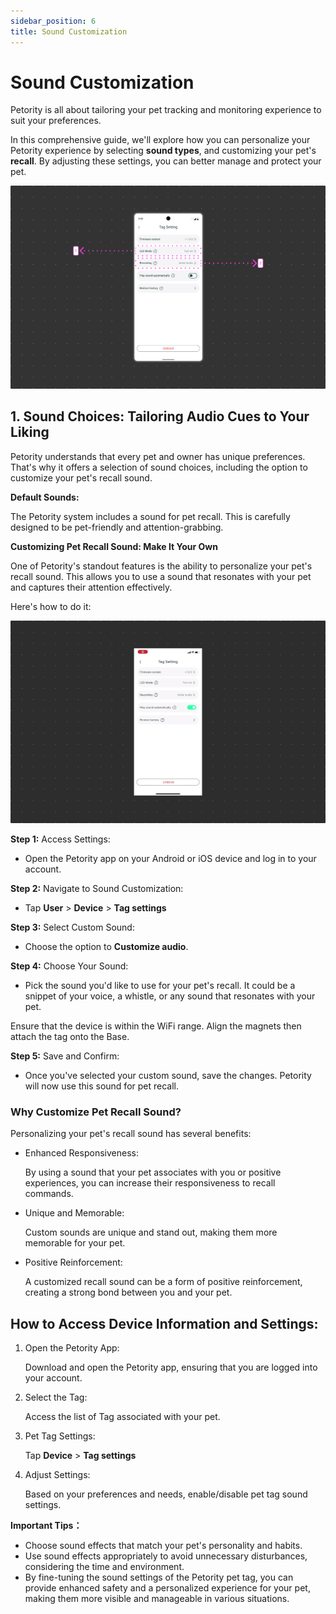 ```yaml
---
sidebar_position: 6
title: Sound Customization
---
```


# Sound Customization
Petority is all about tailoring your pet tracking and monitoring experience to suit your preferences. 

In this comprehensive guide, we'll explore how you can personalize your Petority experience by selecting **sound types**, and customizing your pet's **recall**. By adjusting these settings, you can better manage and protect your pet.

![Tag light](/img/light-sound/Light-and-Sound.jpg)

## 1. Sound Choices: Tailoring Audio Cues to Your Liking
Petority understands that every pet and owner has unique preferences. That's why it offers a selection of sound choices, including the option to customize your pet's recall sound.

**Default Sounds:** 

The Petority system includes a sound for pet recall. This is carefully designed to be pet-friendly and attention-grabbing. 

**Customizing Pet Recall Sound: Make It Your Own**

One of Petority's standout features is the ability to personalize your pet's recall sound. This allows you to use a sound that resonates with your pet and captures their attention effectively. 

Here's how to do it:

![Sound Settings](/img/light-sound/Audio.gif)

**Step 1:** Access Settings:

+ Open the Petority app on your Android or iOS device and log in to your account.

**Step 2:** Navigate to Sound Customization:

+ Tap **User** > **Device** > **Tag settings**

**Step 3:** Select Custom Sound:

+ Choose the option to **Customize audio**.

**Step 4:** Choose Your Sound:

+ Pick the sound you'd like to use for your pet's recall. It could be a snippet of your voice, a whistle, or any sound that resonates with your pet.

Ensure that the device is within the WiFi range. Align the magnets then attach the tag onto the Base.

**Step 5:** Save and Confirm:

+ Once you've selected your custom sound, save the changes. Petority will now use this sound for pet recall.

### Why Customize Pet Recall Sound?

Personalizing your pet's recall sound has several benefits:

+ Enhanced Responsiveness:

    By using a sound that your pet associates with you or positive experiences, you can increase their responsiveness to recall commands.

+ Unique and Memorable:
    
    Custom sounds are unique and stand out, making them more memorable for your pet.

+ Positive Reinforcement:
    
    A customized recall sound can be a form of positive reinforcement, creating a strong bond between you and your pet.

## How to Access Device Information and Settings:
1. Open the Petority App: 

    Download and open the Petority app, ensuring that you are logged into your account.
2. Select the Tag: 

    Access the list of Tag associated with your pet.
3. Pet Tag Settings:

    Tap **Device** > **Tag settings**
4. Adjust Settings: 

    Based on your preferences and needs, enable/disable pet tag sound settings.
    
**Important Tips：**
+ Choose sound effects that match your pet's personality and habits.
+ Use sound effects appropriately to avoid unnecessary disturbances, considering the time and environment.
+ By fine-tuning the sound settings of the Petority pet tag, you can provide enhanced safety and a personalized experience for your pet, making them more visible and manageable in various situations.
